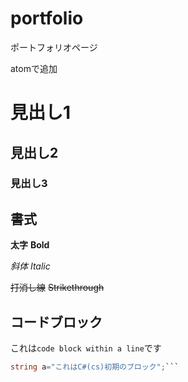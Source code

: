 # portfolio
ポートフォリオページ

atomで追加

# 見出し1

##  見出し2

### 見出し3

##  書式
**太字** **Bold**

*斜体* *Italic*

~~打消し線~~ ~~Strikethrough~~

## コードブロック
これは`code block within a line`です

```cs
string a="これはC#(cs)初期のブロック";```
